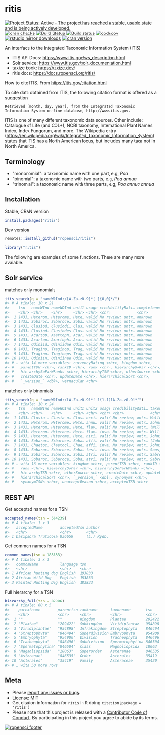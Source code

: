 ritis
=====



[![Project Status: Active – The project has reached a stable, usable state and is being actively developed.](https://www.repostatus.org/badges/latest/active.svg)](https://www.repostatus.org/#active)
[![cran checks](https://cranchecks.info/badges/worst/ritis)](https://cranchecks.info/pkgs/ritis)
[![Build Status](https://travis-ci.org/ropensci/ritis.svg?branch=master)](https://travis-ci.org/ropensci/ritis)
[![Build status](https://ci.appveyor.com/api/projects/status/pvrc9muevha00fie/branch/master?svg=true)](https://ci.appveyor.com/project/sckott/ritis/branch/master)
[![codecov](https://codecov.io/gh/ropensci/ritis/branch/master/graph/badge.svg)](https://codecov.io/gh/ropensci/ritis)
[![rstudio mirror downloads](https://cranlogs.r-pkg.org/badges/ritis)](https://github.com/metacran/cranlogs.app)
[![cran version](https://www.r-pkg.org/badges/version/ritis)](https://cran.r-project.org/package=ritis)

An interface to the Integrated Taxonomic Information System (ITIS)

* ITIS API Docs: https://www.itis.gov/ws_description.html
* Solr service: https://www.itis.gov/solr_documentation.html
* taxize book: https://taxize.dev/
* ritis docs: https://docs.ropensci.org/ritis/

How to cite ITIS. From https://itis.gov/citation.html 

To cite data obtained from ITIS, the following citation format is offered as a suggestion:

    Retrieved [month, day, year], from the Integrated Taxonomic Information System on-line database, http://www.itis.gov.


ITIS is one of many different taxonomic data sources. Other include: Catalogue of Life (and COL+), NCBI taxonomy, International Plant Names Index, Index Fungorum, and more. The Wikipedia entry (https://en.wikipedia.org/wiki/Integrated_Taxonomic_Information_System) states that ITIS has a North American focus, but includes many taxa not in North America.

## Terminology

* "mononomial": a taxonomic name with one part, e.g, _Poa_
* "binomial": a taxonomic name with two parts, e.g, _Poa annua_
* "trinomial": a taxonomic name with three parts, e.g, _Poa annua annua_

## Installation

Stable, CRAN version


```r
install.packages("ritis")
```

Dev version


```r
remotes::install_github("ropensci/ritis")
```


```r
library("ritis")
```

The following are examples of some functions. There are many more avaiable.

## Solr service


matches only monomials


```r
itis_search(q = "nameWOInd:/[A-Za-z0-9]*[ ]{0,0}*/")
#> # A tibble: 10 x 21
#>    tsn   nameWInd nameWOInd unit1 usage credibilityRati… completenessRat…
#>    <chr> <chr>    <chr>     <chr> <chr> <chr>            <chr>           
#>  1 1433… Heterom… Heterome… Hete… valid No review; untr… unknown         
#>  2 1433… Sobaroc… Sobaroce… Soba… valid No review; untr… unknown         
#>  3 1433… Clusiod… Clusiodi… Clus… valid No review; untr… unknown         
#>  4 1433… Clusiod… Clusiodes Clus… valid No review; untr… unknown         
#>  5 1433… Acartop… Acartoph… Acar… valid No review; untr… unknown         
#>  6 1433… Acartop… Acartoph… Acar… valid No review; untr… unknown         
#>  7 1433… Odiniid… Odiniidae Odin… valid No review; untr… unknown         
#>  8 1433… Tragino… Traginop… Trag… valid No review; untr… unknown         
#>  9 1433… Tragino… Traginops Trag… valid No review; untr… unknown         
#> 10 1433… Odiniin… Odiniinae Odin… valid No review; untr… unknown         
#> # … with 14 more variables: currencyRating <chr>, kingdom <chr>,
#> #   parentTSN <chr>, rankID <chr>, rank <chr>, hierarchySoFar <chr>,
#> #   hierarchySoFarWRanks <chr>, hierarchyTSN <chr>, otherSource <chr>,
#> #   createDate <chr>, updateDate <chr>, hierarchicalSort <chr>,
#> #   `_version_` <dbl>, vernacular <chr>
```

matches only binomials


```r
itis_search(q = "nameWOInd:/[A-Za-z0-9]*[ ]{1,1}[A-Za-z0-9]*/")
#> # A tibble: 10 x 24
#>    tsn   nameWInd nameWOInd unit1 unit2 usage credibilityRati… taxonAuthor
#>    <chr> <chr>    <chr>     <chr> <chr> <chr> <chr>            <chr>      
#>  1 1433… Clusia … Clusia o… Clus… occi… valid No review; untr… Malloch, 1…
#>  2 1433… Heterom… Heterome… Hete… annu… valid No review; untr… Johnson, 1…
#>  3 1433… Heterom… Heterome… Hete… flav… valid No review; untr… (Williston…
#>  4 1433… Heteron… Heterone… Hete… flav… inva… No review; untr… Williston,…
#>  5 1433… Heterom… Heterome… Hete… niti… valid No review; untr… Johnson, 1…
#>  6 1433… Sobaroc… Sobaroce… Soba… affi… valid No review; untr… (Johnson, …
#>  7 1433… Chaetoc… Chaetocl… Chae… affi… inva… No review; untr… Johnson, 1…
#>  8 1433… Sobaroc… Sobaroce… Soba… test… inva… No review; untr… Soos, 1964 
#>  9 1433… Sobaroc… Sobaroce… Soba… atri… valid No review; untr… Sabrosky, …
#> 10 1433… Sobaroc… Sobaroce… Soba… atri… valid No review; untr… Sabrosky, …
#> # … with 16 more variables: kingdom <chr>, parentTSN <chr>, rankID <chr>,
#> #   rank <chr>, hierarchySoFar <chr>, hierarchySoFarWRanks <chr>,
#> #   hierarchyTSN <chr>, otherSource <chr>, createDate <chr>, updateDate <chr>,
#> #   hierarchicalSort <chr>, `_version_` <dbl>, synonyms <chr>,
#> #   synonymTSNs <chr>, unacceptReason <chr>, acceptedTSN <chr>
```

## REST API

Get accepted names for a TSN


```r
accepted_names(tsn = 504239)
#> # A tibble: 1 x 3
#>   acceptedName        acceptedTsn author    
#>   <chr>               <chr>       <chr>     
#> 1 Dasiphora fruticosa 836659      (L.) Rydb.
```

Get common names for a TSN


```r
common_names(tsn = 183833)
#> # A tibble: 3 x 3
#>   commonName          language tsn   
#>   <chr>               <chr>    <chr> 
#> 1 African hunting dog English  183833
#> 2 African Wild Dog    English  183833
#> 3 Painted Hunting Dog English  183833
```

Full hierarchy for a TSN


```r
hierarchy_full(tsn = 37906)
#> # A tibble: 60 x 5
#>    parentname        parenttsn rankname      taxonname       tsn   
#>    <chr>             <chr>     <chr>         <chr>           <chr> 
#>  1 ""                ""        Kingdom       Plantae         202422
#>  2 "Plantae"         "202422"  Subkingdom    Viridiplantae   954898
#>  3 "Viridiplantae"   "954898"  Infrakingdom  Streptophyta    846494
#>  4 "Streptophyta"    "846494"  Superdivision Embryophyta     954900
#>  5 "Embryophyta"     "954900"  Division      Tracheophyta    846496
#>  6 "Tracheophyta"    "846496"  Subdivision   Spermatophytina 846504
#>  7 "Spermatophytina" "846504"  Class         Magnoliopsida   18063 
#>  8 "Magnoliopsida"   "18063"   Superorder    Asteranae       846535
#>  9 "Asteranae"       "846535"  Order         Asterales       35419 
#> 10 "Asterales"       "35419"   Family        Asteraceae      35420 
#> # … with 50 more rows
```

## Meta

* Please [report any issues or bugs](https://github.com/ropensci/ritis/issues).
* License: MIT
* Get citation information for `ritis` in R doing `citation(package = 'ritis')`
* Please note that this project is released with a [Contributor Code of Conduct][coc].
By participating in this project you agree to abide by its terms.

[![ropensci_footer](https://ropensci.org/public_images/github_footer.png)](https://ropensci.org)

[coc]: https://github.com/ropensci/ritis/blob/master/CODE_OF_CONDUCT.md
